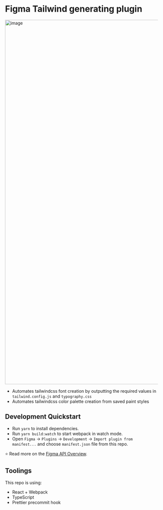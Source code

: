 # Figma Tailwind generating plugin
<img width="1198" alt="image" src="https://user-images.githubusercontent.com/58891378/202872826-25f6618a-d5bb-43f1-9648-2e47d6f3e86a.png">

* Automates tailwindcss font creation by outputting the required values in `tailwind.config.js` and `typography.css`
* Automates tailwindcss color palette creation from saved paint styles

## Development Quickstart
* Run `yarn` to install dependencies.
* Run `yarn build:watch` to start webpack in watch mode.
* Open `Figma` -> `Plugins` -> `Development` -> `Import plugin from manifest...` and choose `manifest.json` file from this repo.

⭐ Read more on the [Figma API Overview](https://www.figma.com/plugin-docs/api/api-overview/).

## Toolings
This repo is using:
* React + Webpack
* TypeScript
* Prettier precommit hook
